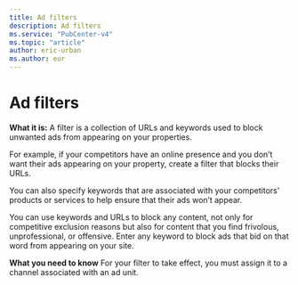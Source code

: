 ```yaml
---
title: Ad filters
description: Ad filters
ms.service: "PubCenter-v4"
ms.topic: "article"
author: eric-urban
ms.author: eur
---
```


# Ad filters

**What it is:** A filter is a collection of URLs and keywords used to block unwanted ads from appearing on your properties.

For example, if your competitors have an online presence and you don’t want their ads appearing on your property, create a filter that blocks their URLs.

You can also specify keywords that are associated with your competitors' products or services to help ensure that their ads won’t appear.

You can use keywords and URLs to block any content, not only for competitive exclusion reasons but also for content that you find frivolous, unprofessional, or offensive. Enter any keyword to block ads that bid on that word from appearing on your site.

**What you need to know** For your filter to take effect, you must assign it to a channel associated with an ad unit.


